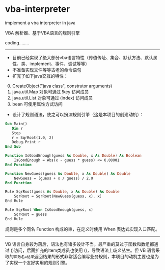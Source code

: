 # vba-interpreter
implement a  vba interpreter in java

VBA 解析器、基于VBA语言的规则引擎

coding........

----

* 目前已经实现了绝大部分vba语言特性（传值传址、集合、默认方法、默认属性、类、implement、事件、调试等等）
* 不准备实现文件等等古老的命令语句
* 扩充了如下java交互的特性：
0. CreateObject("java class", construtor arguments)
0. java.util.Map 对象可通过 !key 访问成员
0. java.util.List 对象可通过 (index) 访问成员
0. bean 可使用属性方式访问
* 设计了规则语法，使之可以扮演规则引擎（这是本项目的创建动机）：

```vb
Sub Main()
   Dim r 
   Stop
   r = SqrRoot(1.0, 2)
   Debug.Print r
End Sub

Function IsGoodEnough(guess As Double, x As Double) As Boolean
    IsGoodEnough = Abs(x - guess * guess) <= 0.00001
End Function

Function NewGuess(guess As Double, x As Double) As Double
    NewGuess = (guess + x / guess) / 2.0
End Function

Rule SqrRoot(guess As Double, x As Double) As Double
	SqrRoot = SqrRoot(NewGuess(guess, x), x)
End Rule

Rule SqrRoot When IsGoodEnough(guess, x)
	SqrRoot = guess
End Rule

```
规则是多个同名 Function 构成的束，在定义时使用  When 表达式实现入口匹配。

----

VB 语言自身较为落后，语法也有诸多设计不当。最严重的莫过于函数和数组都通过 ()访问，后面扩充的Item类成员也使用 ()，导致语法上歧义丛生。但 VB 语言采取的`函数名=结果`返回结果的形式非常适合编写业务规则，本项目的动机主要也是为了实现一个友好实用的规则引擎。

